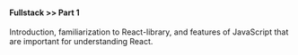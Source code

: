 #### Fullstack >> Part 1

Introduction, familiarization to React-library, and features of JavaScript that are important for understanding React.